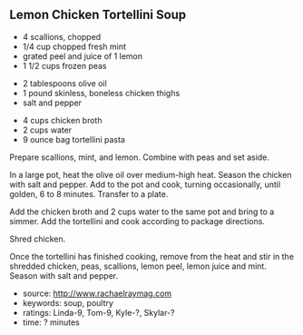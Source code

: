 Lemon Chicken Tortellini Soup
-----------------------------

- 4 scallions, chopped
- 1/4 cup chopped fresh mint
- grated peel and juice of 1 lemon
- 1 1/2 cups frozen peas
<!-- -->
- 2 tablespoons olive oil
- 1 pound skinless, boneless chicken thighs
- salt and pepper
<!-- -->
- 4 cups chicken broth
- 2 cups water
- 9 ounce bag tortellini pasta

Prepare scallions, mint, and lemon.  Combine with peas and set aside.

In a large pot, heat the olive oil over medium-high heat. Season the
chicken with salt and pepper. Add to the pot and cook, turning
occasionally, until golden, 6 to 8 minutes.  Transfer to a plate.

Add the chicken broth and 2 cups water to the same pot and bring to a
simmer. Add the tortellini and cook according to package
directions.

Shred chicken.

Once the tortellini has finished cooking, remove from the heat and
stir in the shredded chicken, peas, scallions, lemon peel, lemon juice
and mint. Season with salt and pepper.

- source: http://www.rachaelraymag.com
- keywords: soup, poultry
- ratings: Linda-9, Tom-9, Kyle-?, Skylar-?
- time: ? minutes
